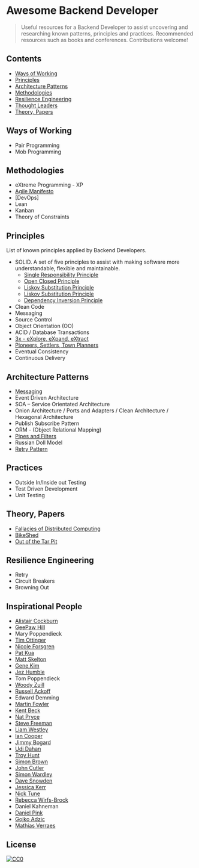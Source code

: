 # Awesome Backend Developer

> Useful resources for a Backend Developer to assist uncovering and researching known patterns, principles and practices.  Recommended resources such as books and conferences. Contributions welcome! 

## Contents

- [Ways of Working](#ways-of-working)
- [Principles](#principles)
- [Architecture Patterns](#architecture-patterns)
- [Methodologies](#methodologies) 
- [Resilience Engineering](#resilience-engineering) 
- [Thought Leaders](#thought-leaders) 
- [Theory, Papers](#theory-papers)

## Ways of Working

- Pair Programming
- Mob Programming

## Methodologies 
- eXtreme Programming - XP
- [Agile Manifesto](http://agilemanifesto.org/)
- [DevOps]
- Lean
- Kanban
- Theory of Constraints 

## Principles

List of known principles applied by Backend Developers.

- SOLID. A set of five principles to assist with making software more understandable, flexible and maintainable.
    - [Single Responsibility Principle](https://wiki.c2.com/?SingleResponsibilityPrinciple)
    - [Open Closed Principle](https://wiki.c2.com/?OpenClosedPrinciple)
    - [Liskov Substitution Principle](https://wiki.c2.com/?LiskovSubstitutionPrinciple)
    - [Liskov Substitution Principle](https://wiki.c2.com/?LiskovSubstitutionPrinciple)
    - [Dependency Inversion Principle](https://wiki.c2.com/?DependencyInversionPrinciple)
- Clean Code
- Messaging
- Source Control
- Object Orientation (OO)
- ACID / Database Transactions 
- [3x - eXplore, eXpand, eXtract](https://www.facebook.com/notes/kent-beck/comparing-explore-expand-and-extract-topics-in-3x/1241983035834558)
- [Pioneers, Settlers, Town Planners](https://blog.gardeviance.org/2015/03/on-pioneers-settlers-town-planners-and.html)
- Eventual Consistency
- Continuous Delivery

## Architecture Patterns

- [Messaging](https://www.enterpriseintegrationpatterns.com/patterns/messaging/)
- Event Driven Architecture
- SOA – Service Orientated Architecture
- Onion Architecture / Ports and Adapters / Clean Architecture / Hexagonal Architecture 
- Publish Subscribe Pattern
- ORM - (Object Relational Mapping)
- [Pipes and Filters](https://www.enterpriseintegrationpatterns.com/patterns/messaging/PipesAndFilters.html)
- Russian Doll Model 
- [Retry Pattern](https://docs.microsoft.com/en-us/previous-versions/msp-n-p/dn589788(v=pandp.10)?redirectedfrom=MSDN)

## Practices

- Outside In/Inside out Testing
- Test Driven Development
- Unit Testing

## Theory, Papers
- [Fallacies of Distributed Computing](https://www.rgoarchitects.com/Files/fallacies.pdf)
- [BikeShed](http://bikeshed.com/)
- [Out of the Tar Pit](http://curtclifton.net/papers/MoseleyMarks06a.pdf)

## Resilience Engineering 
- Retry
- Circuit Breakers
- Browning Out

## Inspirational People 
- [Alistair Cockburn](https://twitter.com/TotherAlistair)
- [GeePaw Hill](https://twitter.com/GeePawHill)
- Mary Poppendieck
- [Tim Ottinger](https://twitter.com/tottinge)
- [Nicole Forsgren](https://twitter.com/nicolefv)
- [Pat Kua](https://twitter.com/patkua)
- [Matt Skelton](https://twitter.com/matthewpskelton)
- [Gene Kim](https://twitter.com/RealGeneKim)
- [Jez Humble](https://twitter.com/jezhumble)
- Tom Poppendieck 
- [Woody Zuill](https://twitter.com/WoodyZuill)
- [Russell Ackoff](https://www.youtube.com/watch?v=OqEeIG8aPPk)
- Edward Demming
- [Martin Fowler](https://twitter.com/martinfowler)
- [Kent Beck](https://twitter.com/KentBeck)
- [Nat Pryce](https://twitter.com/natpryce)
- [Steve Freeman](https://twitter.com/sf105)
- [Liam Westley](https://twitter.com/westleyl)
- [Ian Cooper](https://twitter.com/ian_h_cooper)
- [Jimmy Bogard](https://twitter.com/jbogard)
- [Udi Dahan](http://udidahan.com/)
- [Troy Hunt](https://www.troyhunt.com/)
- [Simon Brown](https://twitter.com/simonbrown)
- [John Cutler](https://twitter.com/johncutlefish)
- [Simon Wardley](https://twitter.com/swardley)
- [Dave Snowden](https://twitter.com/snowded)
- [Jessica Kerr](https://twitter.com/jessitron)
- [Nick Tune](https://twitter.com/ntcoding)
- [Rebecca Wirfs-Brock](https://twitter.com/rebeccawb)
- Daniel Kahneman
- [Daniel Pink](https://twitter.com/DanielPink)
- [Gojko Adzic](https://twitter.com/gojkoadzic)
- [Mathias Verraes](https://twitter.com/mathiasverraes)

## License

[![CC0](https://mirrors.creativecommons.org/presskit/buttons/88x31/svg/cc-zero.svg)](https://creativecommons.org/publicdomain/zero/1.0)
